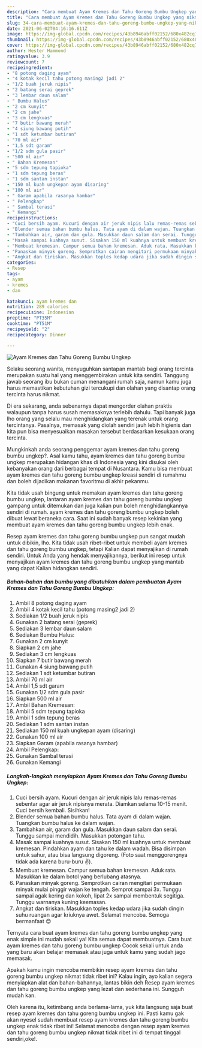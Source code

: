 ```yaml
---
description: "Cara membuat Ayam Kremes dan Tahu Goreng Bumbu Ungkep yang nikmat dan Mudah Dibuat"
title: "Cara membuat Ayam Kremes dan Tahu Goreng Bumbu Ungkep yang nikmat dan Mudah Dibuat"
slug: 34-cara-membuat-ayam-kremes-dan-tahu-goreng-bumbu-ungkep-yang-nikmat-dan-mudah-dibuat
date: 2021-06-02T04:16:16.611Z
image: https://img-global.cpcdn.com/recipes/43b8946abff02152/680x482cq70/ayam-kremes-dan-tahu-goreng-bumbu-ungkep-foto-resep-utama.jpg
thumbnail: https://img-global.cpcdn.com/recipes/43b8946abff02152/680x482cq70/ayam-kremes-dan-tahu-goreng-bumbu-ungkep-foto-resep-utama.jpg
cover: https://img-global.cpcdn.com/recipes/43b8946abff02152/680x482cq70/ayam-kremes-dan-tahu-goreng-bumbu-ungkep-foto-resep-utama.jpg
author: Hester Hammond
ratingvalue: 3.9
reviewcount: 7
recipeingredient:
- "8 potong daging ayam"
- "4 kotak kecil tahu potong masing2 jadi 2"
- "1/2 buah jeruk nipis"
- "2 batang serai geprek"
- "3 lembar daun salam"
- " Bumbu Halus"
- "2 cm kunyit"
- "2 cm jahe"
- "3 cm lengkuas"
- "7 butir bawang merah"
- "4 siung bawang putih"
- "1 sdt ketumbar butiran"
- "70 ml air"
- "1,5 sdt garam"
- "1/2 sdm gula pasir"
- "500 ml air"
- " Bahan Kremesan"
- "5 sdm tepung tapioka"
- "1 sdm tepung beras"
- "1 sdm santan instan"
- "150 ml kuah ungkepan ayam disaring"
- "100 ml air"
- " Garam apabila rasanya hambar"
- " Pelengkap"
- " Sambal terasi"
- " Kemangi"
recipeinstructions:
- "Cuci bersih ayam. Kucuri dengan air jeruk nipis lalu remas-remas sebentar agar air jeruk nipisnya merata. Diamkan selama 10-15 menit. Cuci bersih kembali. Sisihkan!"
- "Blender semua bahan bumbu halus. Tata ayam di dalam wajan. Tuangkan bumbu halus ke dalam wajan."
- "Tambahkan air, garam dan gula. Masukkan daun salam dan serai. Tunggu sampai mendidih. Masukkan potongan tahu."
- "Masak sampai kuahnya susut. Sisakan 150 ml kuahnya untuk membuat kremesan. Pindahkan ayam dan tahu ke dalam wadah. Bisa disimpan untuk sahur, atau bisa langsung digoreng. (Foto saat menggorengnya tidak ada karena buru-buru ✌)."
- "Membuat kremesan. Campur semua bahan kremesan. Aduk rata. Masukkan ke dalam botol yang berlubang atasnya."
- "Panaskan minyak goreng. Semprotkan cairan mengitari permukaan minyak mulai pinggir wajan ke tengah. Semprot sampai 3x. Tunggu sampai agak kering dan kokoh, lipat 2x sampai membentuk segitiga. Tunggu warnanya kuning keemasan."
- "Angkat dan tiriskan. Masukkan toples kedap udara jika sudah dingin suhu ruangan agar kriuknya awet. Selamat mencoba. Semoga bermanfaat 😊"
categories:
- Resep
tags:
- ayam
- kremes
- dan

katakunci: ayam kremes dan 
nutrition: 289 calories
recipecuisine: Indonesian
preptime: "PT35M"
cooktime: "PT51M"
recipeyield: "2"
recipecategory: Dinner

---
```



![Ayam Kremes dan Tahu Goreng Bumbu Ungkep](https://img-global.cpcdn.com/recipes/43b8946abff02152/680x482cq70/ayam-kremes-dan-tahu-goreng-bumbu-ungkep-foto-resep-utama.jpg)

Selaku seorang wanita, menyuguhkan santapan mantab bagi orang tercinta merupakan suatu hal yang menggembirakan untuk kita sendiri. Tanggung jawab seorang ibu bukan cuman menangani rumah saja, namun kamu juga harus memastikan kebutuhan gizi tercukupi dan olahan yang disantap orang tercinta harus nikmat.

Di era  sekarang, anda sebenarnya dapat mengorder olahan praktis walaupun tanpa harus susah memasaknya terlebih dahulu. Tapi banyak juga lho orang yang selalu mau menghidangkan yang terenak untuk orang tercintanya. Pasalnya, memasak yang diolah sendiri jauh lebih higienis dan kita pun bisa menyesuaikan masakan tersebut berdasarkan kesukaan orang tercinta. 



Mungkinkah anda seorang penggemar ayam kremes dan tahu goreng bumbu ungkep?. Asal kamu tahu, ayam kremes dan tahu goreng bumbu ungkep merupakan hidangan khas di Indonesia yang kini disukai oleh kebanyakan orang dari berbagai tempat di Nusantara. Kamu bisa membuat ayam kremes dan tahu goreng bumbu ungkep kreasi sendiri di rumahmu dan boleh dijadikan makanan favoritmu di akhir pekanmu.

Kita tidak usah bingung untuk memakan ayam kremes dan tahu goreng bumbu ungkep, lantaran ayam kremes dan tahu goreng bumbu ungkep gampang untuk ditemukan dan juga kalian pun boleh menghidangkannya sendiri di rumah. ayam kremes dan tahu goreng bumbu ungkep boleh dibuat lewat beraneka cara. Saat ini sudah banyak resep kekinian yang membuat ayam kremes dan tahu goreng bumbu ungkep lebih enak.

Resep ayam kremes dan tahu goreng bumbu ungkep pun sangat mudah untuk dibikin, lho. Kita tidak usah ribet-ribet untuk membeli ayam kremes dan tahu goreng bumbu ungkep, tetapi Kalian dapat menyajikan di rumah sendiri. Untuk Anda yang hendak menyajikannya, berikut ini resep untuk menyajikan ayam kremes dan tahu goreng bumbu ungkep yang mantab yang dapat Kalian hidangkan sendiri.

<!--inarticleads1-->

##### Bahan-bahan dan bumbu yang dibutuhkan dalam pembuatan Ayam Kremes dan Tahu Goreng Bumbu Ungkep:

1. Ambil 8 potong daging ayam
1. Ambil 4 kotak kecil tahu (potong masing2 jadi 2)
1. Sediakan 1/2 buah jeruk nipis
1. Gunakan 2 batang serai (geprek)
1. Sediakan 3 lembar daun salam
1. Sediakan  Bumbu Halus:
1. Gunakan 2 cm kunyit
1. Siapkan 2 cm jahe
1. Sediakan 3 cm lengkuas
1. Siapkan 7 butir bawang merah
1. Gunakan 4 siung bawang putih
1. Sediakan 1 sdt ketumbar butiran
1. Ambil 70 ml air
1. Ambil 1,5 sdt garam
1. Gunakan 1/2 sdm gula pasir
1. Siapkan 500 ml air
1. Ambil  Bahan Kremesan:
1. Ambil 5 sdm tepung tapioka
1. Ambil 1 sdm tepung beras
1. Sediakan 1 sdm santan instan
1. Sediakan 150 ml kuah ungkepan ayam (disaring)
1. Gunakan 100 ml air
1. Siapkan  Garam (apabila rasanya hambar)
1. Ambil  Pelengkap:
1. Gunakan  Sambal terasi
1. Gunakan  Kemangi




<!--inarticleads2-->

##### Langkah-langkah menyiapkan Ayam Kremes dan Tahu Goreng Bumbu Ungkep:

1. Cuci bersih ayam. Kucuri dengan air jeruk nipis lalu remas-remas sebentar agar air jeruk nipisnya merata. Diamkan selama 10-15 menit. Cuci bersih kembali. Sisihkan!
1. Blender semua bahan bumbu halus. Tata ayam di dalam wajan. Tuangkan bumbu halus ke dalam wajan.
1. Tambahkan air, garam dan gula. Masukkan daun salam dan serai. Tunggu sampai mendidih. Masukkan potongan tahu.
1. Masak sampai kuahnya susut. Sisakan 150 ml kuahnya untuk membuat kremesan. Pindahkan ayam dan tahu ke dalam wadah. Bisa disimpan untuk sahur, atau bisa langsung digoreng. (Foto saat menggorengnya tidak ada karena buru-buru ✌).
1. Membuat kremesan. Campur semua bahan kremesan. Aduk rata. Masukkan ke dalam botol yang berlubang atasnya.
1. Panaskan minyak goreng. Semprotkan cairan mengitari permukaan minyak mulai pinggir wajan ke tengah. Semprot sampai 3x. Tunggu sampai agak kering dan kokoh, lipat 2x sampai membentuk segitiga. Tunggu warnanya kuning keemasan.
1. Angkat dan tiriskan. Masukkan toples kedap udara jika sudah dingin suhu ruangan agar kriuknya awet. Selamat mencoba. Semoga bermanfaat 😊




Ternyata cara buat ayam kremes dan tahu goreng bumbu ungkep yang enak simple ini mudah sekali ya! Kita semua dapat membuatnya. Cara buat ayam kremes dan tahu goreng bumbu ungkep Cocok sekali untuk anda yang baru akan belajar memasak atau juga untuk kamu yang sudah jago memasak.

Apakah kamu ingin mencoba membikin resep ayam kremes dan tahu goreng bumbu ungkep nikmat tidak ribet ini? Kalau ingin, ayo kalian segera menyiapkan alat dan bahan-bahannya, lantas bikin deh Resep ayam kremes dan tahu goreng bumbu ungkep yang lezat dan sederhana ini. Sungguh mudah kan. 

Oleh karena itu, ketimbang anda berlama-lama, yuk kita langsung saja buat resep ayam kremes dan tahu goreng bumbu ungkep ini. Pasti kamu gak akan nyesel sudah membuat resep ayam kremes dan tahu goreng bumbu ungkep enak tidak ribet ini! Selamat mencoba dengan resep ayam kremes dan tahu goreng bumbu ungkep nikmat tidak ribet ini di tempat tinggal sendiri,oke!.

